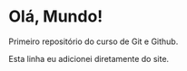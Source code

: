 # Olá, Mundo!
 Primeiro repositório do curso de Git e Github.

Esta linha eu adicionei diretamente do site.
